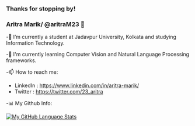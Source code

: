 ### Thanks for stopping by!
### Aritra Marik/ @aritraM23 👋 

  -🔭 I’m currently a student at Jadavpur University, Kolkata and studying Information Technology. 

  -📑 I'm currently learning Computer Vision and Natural Language Processing frameworks.

  <!--
  **devilishAM/devilishAM** is a ✨ _special_ ✨ repository because its `README.md` (this file) appears on your GitHub profile.

  Here are some ideas to get you started:


  - 🌱 I’m currently learning ...

  - 🤔 I’m looking for help with ...
  - 💬 Ask me about ...
  - 
  - 😄 Pronouns: ...
  - ⚡ Fun fact: ...
  -->

  -📫 How to reach me: 

   - LinkedIn : https://www.linkedin.com/in/aritra-marik/
   - Twitter :  https://twitter.com/23_aritra

  -📊 My Github Info:

<!--   [![My GitHub Stats](https://github-readme-stats.vercel.app/api/?username=devilishAM&count_private=true&theme=tokyonight&showicons=true)]()
-->
   [![My GitHub Language Stats](https://github-readme-stats.vercel.app/api/top-langs/?username=aritraM23&langs_count=5&theme=tokyonight)]()


